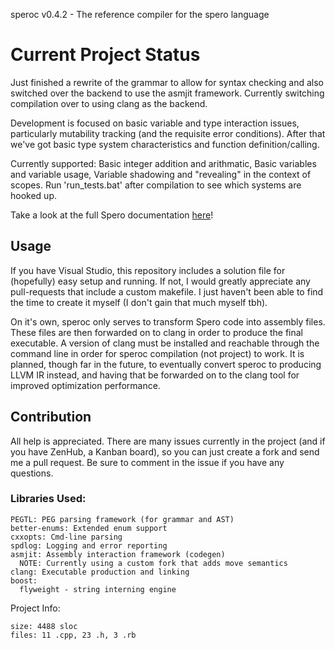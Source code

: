 speroc v0.4.2 - The reference compiler for the spero language

# Current Project Status

Just finished a rewrite of the grammar to allow for syntax checking and also switched over the backend to use the asmjit framework. Currently switching compilation over to using clang as the backend.

Development is focused on basic variable and type interaction issues, particularly mutability tracking (and the requisite error conditions). After that we've got basic type system characteristics and function definition/calling.

Currently supported: Basic integer addition and arithmatic, Basic variables and variable usage, Variable shadowing and "revealing" in the context of scopes.
Run 'run_tests.bat' after compilation to see which systems are hooked up.

Take a look at the full Spero documentation [here](https://github.com/hGriff0n/Spero)!

## Usage

If you have Visual Studio, this repository includes a solution file for (hopefully) easy setup and running. If not, I would greatly appreciate any pull-requests that include a custom makefile.
I just haven't been able to find the time to create it myself (I don't gain that much myself tbh).

On it's own, speroc only serves to transform Spero code into assembly files. These files are then forwarded on to clang in order to produce the final executable. A version of clang must be
installed and reachable through the command line in order for speroc compilation (not project) to work. It is planned, though far in the future, to eventually convert speroc to producing
LLVM IR instead, and having that be forwarded on to the clang tool for improved optimization performance.

## Contribution

All help is appreciated. There are many issues currently in the project (and if you have ZenHub, a Kanban board), so you can just create a fork and send me a pull request.
Be sure to comment in the issue if you have any questions.

### Libraries Used:

    PEGTL: PEG parsing framework (for grammar and AST)
    better-enums: Extended enum support
    cxxopts: Cmd-line parsing
	spdlog: Logging and error reporting
    asmjit: Assembly interaction framework (codegen)
	  NOTE: Currently using a custom fork that adds move semantics
    clang: Executable production and linking
    boost:
      flyweight - string interning engine

Project Info:

    size: 4488 sloc
    files: 11 .cpp, 23 .h, 3 .rb

